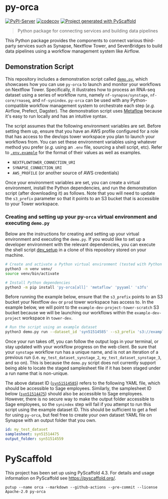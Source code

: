 # py-orca

<!--
[![ReadTheDocs](https://readthedocs.org/projects/orca/badge/?version=latest)](https://sage-bionetworks-workflows.github.io/orca/)
-->
[![PyPI-Server](https://img.shields.io/pypi/v/py-orca.svg)](https://pypi.org/project/py-orca/)
[![codecov](https://codecov.io/gh/Sage-Bionetworks-Workflows/py-orca/branch/main/graph/badge.svg?token=OCC4MOUG5P)](https://codecov.io/gh/Sage-Bionetworks-Workflows/py-orca)
[![Project generated with PyScaffold](https://img.shields.io/badge/-PyScaffold-005CA0?logo=pyscaffold)](#pyscaffold)

> Python package for connecting services and building data pipelines

This Python package provides the components to connect various third-party services such as Synapse, Nextflow Tower, and SevenBridges to build data pipelines using a workflow management system like Airflow.

## Demonstration Script

This repository includes a demonstration script called [`demo.py`](demo.py), which showcases how you can use `py-orca` to launch and monitor your workflows on Nextflow Tower. Specifically, it illustrates how to process an RNA-seq dataset using a series of workflow runs, namely `nf-synapse/synstage`, `nf-core/rnaseq`, and `nf-synindex`. `py-orca` can be used with any Python-compatible workflow management system to orchestrate each step (_e.g._ Airflow, Prefect, Dagster). The demonstration script uses [Metaflow](https://metaflow.org/) because it's easy to run locally and has an intuitive syntax.

The script assumes that the following environment variables are set. Before setting them up, ensure that you have an AWS profile configured for a role that has access to the dev/ops tower workspace you plan to launch your workflows from. You can set these environment variables using whatever method you prefer (_e.g._ using an `.env` file, sourcing a shell script, etc).
Refer to [`.env.example`](.env.example) for the format of their values as well as examples.

- `NEXTFLOWTOWER_CONNECTION_URI`
- `SYNAPSE_CONNECTION_URI`
- `AWS_PROFILE` (or another source of AWS credentials)

Once your environment variables are set, you can create a virtual environment, install the Python dependencies, and run the demonstration script (after downloading it) as follows. Note that you will need to update the `s3_prefix` parameter so that it points to an S3 bucket that is accessible to your Tower workspace.

### Creating and setting up your py-`orca` virtual environment and executing `demo.py`

Below are the instructions for creating and setting up your virtual environment and executing the `demo.py`. If you would like to set up a developer environment with the relevant dependencies, you can execute the shell script [dev_setup](https://github.com/Sage-Bionetworks-Workflows/py-orca/blob/main/dev_setup.sh) in a clone of this repository stored on your machine.
```bash
# Create and activate a Python virtual environment (tested with Python 3.10)
python3 -m venv venv/
source venv/bin/activate

# Install Python dependencies
python3 -m pip install 'py-orca[all]' 'metaflow' 'pyyaml' 's3fs'
```

Before running the example below, ensure that the `s3_prefix` points to an S3 bucket your Nextflow `dev`
or `prod` tower workspace has access to. In the example below, we will point to the `example-dev-project-tower-scratch` S3 bucket because we will be launching our workflows within the
`example-dev-project` workspace in `tower-dev`.
```bash
# Run the script using an example dataset
python3 demo.py run --dataset_id 'syn51514585' --s3_prefix 's3://example-dev-project-tower-scratch/work'
```

Once your run takes off, you can follow the output logs in your terminal, or stay updated with your workflow progress on the web client. Be sure that your `synstage` workflow run has a unique name, and is not an iteration of a previous run (i.e. `my_test_dataset_synstage_2`, `my_test_dataset_synstage_3`, and so on). This is because the `demo.py` script does not currently support being able to locate the staged samplesheet file if it has been staged under a run name that is non-unique.

The above dataset ID ([`syn51514585`](https://www.synapse.org/#!Synapse:syn51514585)) refers to the following YAML file, which should be accessible to Sage employees. Similarly, the samplesheet ID below ([`syn51514475`](https://www.synapse.org/#!Synapse:syn51514475)) should also be accessible to Sage employees. However, there is no secure way to make the output folder accessible to Sage employees, so the `synindex` step will fail if you attempt to run this script using the example dataset ID. This should be sufficient to get a feel for using `py-orca`, but feel free to create your own dataset YAML file on Synapse with an output folder that you own.

```yaml
id: my_test_dataset
samplesheet: syn51514475
output_folder: syn51514559
```

# PyScaffold

This project has been set up using PyScaffold 4.3. For details and usage
information on PyScaffold see https://pyscaffold.org/.

```console
putup --name orca --markdown --github-actions --pre-commit --license Apache-2.0 py-orca
```
